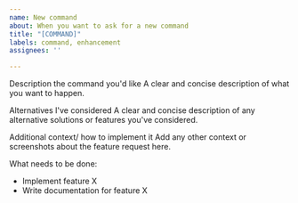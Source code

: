 ```yaml
---
name: New command
about: When you want to ask for a new command
title: "[COMMAND]"
labels: command, enhancement
assignees: ''

---
```


Description the command you'd like
A clear and concise description of what you want to happen.

Alternatives I've considered
A clear and concise description of any alternative solutions or features you've considered.

Additional context/ how to implement it
Add any other context or screenshots about the feature request here.

What needs to be done:
- Implement feature X
- Write documentation for feature X
